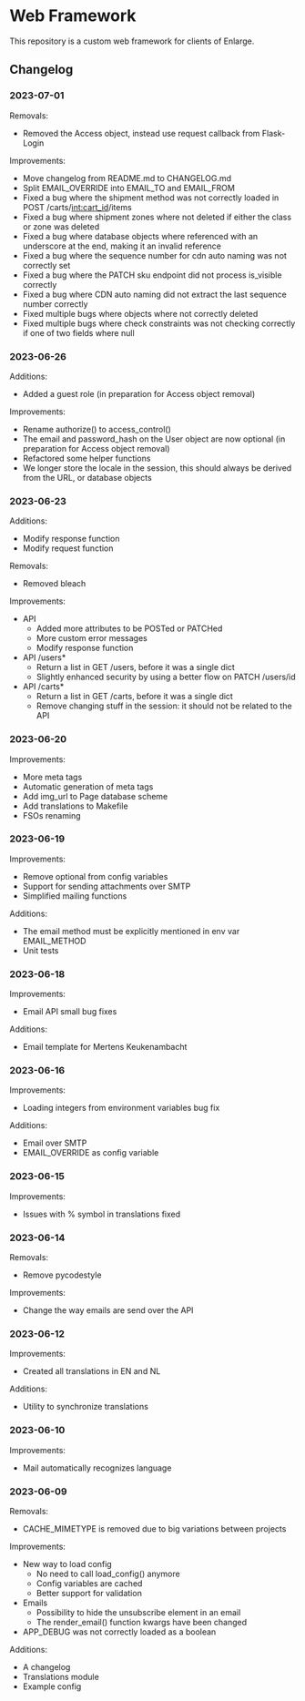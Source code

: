 # Web Framework

This repository is a custom web framework for clients of Enlarge.

## Changelog

### 2023-07-01

Removals:
- Removed the Access object, instead use request callback from Flask-Login

Improvements:
- Move changelog from README.md to CHANGELOG.md
- Split EMAIL_OVERRIDE into EMAIL_TO and EMAIL_FROM
- Fixed a bug where the shipment method was not correctly loaded in POST /carts/<int:cart_id>/items
- Fixed a bug where shipment zones where not deleted if either the class or zone was deleted
- Fixed a bug where database objects where referenced with an underscore at the end, making it an invalid reference
- Fixed a bug where the sequence number for cdn auto naming was not correctly set
- Fixed a bug where the PATCH sku endpoint did not process is_visible correctly
- Fixed a bug where CDN auto naming did not extract the last sequence number correctly
- Fixed multiple bugs where objects where not correctly deleted
- Fixed multiple bugs where check constraints was not checking correctly if one of two fields where null

### 2023-06-26

Additions:
- Added a guest role (in preparation for Access object removal)

Improvements:
- Rename authorize() to access_control()
- The email and password_hash on the User object are now optional (in preparation for Access object removal)
- Refactored some helper functions
- We longer store the locale in the session, this should always be derived from the URL, or database objects

### 2023-06-23

Additions:
- Modify response function
- Modify request function

Removals:
- Removed bleach

Improvements:
- API
    - Added more attributes to be POSTed or PATCHed
    - More custom error messages
    - Modify response function
- API /users*
    - Return a list in GET /users, before it was a single dict
    - Slightly enhanced security by using a better flow on PATCH /users/id
- API /carts*
    - Return a list in GET /carts, before it was a single dict
    - Remove changing stuff in the session: it should not be related to the API

### 2023-06-20

Improvements:
- More meta tags
- Automatic generation of meta tags
- Add img_url to Page database scheme
- Add translations to Makefile
- FSOs renaming

### 2023-06-19

Improvements:
- Remove optional from config variables
- Support for sending attachments over SMTP
- Simplified mailing functions

Additions:
- The email method must be explicitly mentioned in env var EMAIL_METHOD
- Unit tests

### 2023-06-18

Improvements:
- Email API small bug fixes

Additions:
- Email template for Mertens Keukenambacht

### 2023-06-16

Improvements:
- Loading integers from environment variables bug fix

Additions:
- Email over SMTP
- EMAIL_OVERRIDE as config variable

### 2023-06-15

Improvements:
- Issues with % symbol in translations fixed

### 2023-06-14

Removals:
- Remove pycodestyle

Improvements:
- Change the way emails are send over the API

### 2023-06-12

Improvements:
- Created all translations in EN and NL

Additions:
- Utility to synchronize translations

### 2023-06-10

Improvements:
- Mail automatically recognizes language

### 2023-06-09

Removals:
- CACHE_MIMETYPE is removed due to big variations between projects

Improvements:
- New way to load config
    - No need to call load_config() anymore
    - Config variables are cached
    - Better support for validation
- Emails
    - Possibility to hide the unsubscribe element in an email
    - The render_email() function kwargs have been changed
- APP_DEBUG was not correctly loaded as a boolean

Additions:
- A changelog
- Translations module
- Example config